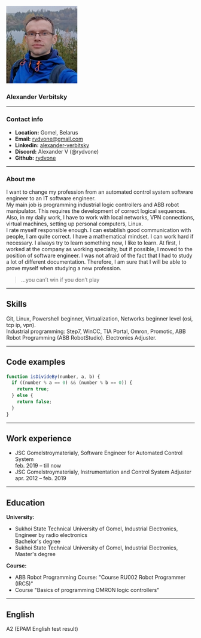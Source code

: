 ![avatar](image/avatar.jpg)
### Alexander Verbitsky
****
### Contact info  
+ **Location:**   Gomel, Belarus
+ **Email:**      rydvone@gmail.com
+ **Linkedin:**   [alexander-verbitsky](https://www.linkedin.com/in/alexander-verbitsky-67243921a/ 'linkedin')
+ **Discord:**	  Alexander V (@rydvone)	
+ **Github:**     [rydvone](https://github.com/rydvone)
****
### About me
I want to change my profession from an automated control system software engineer to an IT software engineer.  
My main job is programming industrial logic controllers and ABB robot manipulator. This requires the development of correct logical sequences.
Also, in my daily work, I have to work with local networks, VPN connections, virtual machines, setting up personal computers, Linux.  
I rate myself responsible enough. I can establish good communication with people, I am quite correct. I have a mathematical mindset. I can work hard if necessary.
I always try to learn something new, I like to learn. At first, I worked at the company as working specialty, but if possible, I moved to the position of software engineer. I was not afraid of the fact that I had to study a lot of different documentation. Therefore, I am sure that I will be able to prove myself when studying a new profession.  
 
> ...you can’t win if you don’t play
****
## Skills
Git, Linux, Powershell beginner, Virtualization, Networks beginner level (osi, tcp ip, vpn).  
Industrial programming: Step7, WinCC, TIA Portal, Omron, Promotic, ABB Robot Programming (ABB RobotStudio). Electronics Adjuster.
****
## Code examples
```javascript
function isDivideBy(number, a, b) {
  if ((number % a == 0) && (number % b == 0)) {
    return true;
  } else {
    return false;
  }
}
```
****
## Work experience
* JSC Gomelstroymaterialy, Software Engineer for Automated Control System  
feb. 2019 – till now
* JSC Gomelstroymaterialy, Instrumentation and Control System Adjuster  
apr. 2012 – feb. 2019
****
## Education 
**University:**  
  * Sukhoi State Technical University of Gomel, Industrial Electronics, Engineer by radio electronics  
  Bachelor's degree
  * Sukhoi State Technical University of Gomel, Industrial Electronics,  
  Master's degree  

**Course:**  
  * ABB Robot Programming Course: "Course RU002 Robot Programmer (IRC5)"
  * Course "Basics of programming OMRON logic controllers"
****
## English
A2  (EPAM English test result)